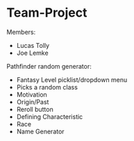 # Team-Project

Members:
* Lucas Tolly
* Joe Lemke

Pathfinder random generator:

* Fantasy Level picklist/dropdown menu
* Picks a random class
* Motivation
* Origin/Past
* Reroll button
* Defining Characteristic
* Race
* Name Generator
